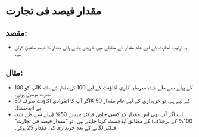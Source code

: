 # **مقدار فیصد فی تجارت**

## مقصد: 

- یہ ترتیب تجارت کے لیے عام مقدار کے مقابلے میں خریدی جانے والی مقدار کا فیصد متعین کرتی ہے۔

## مثال: 

- آپ کو 100K کے پہلے سے طے شدہ سرمایہ کاری اکاؤنٹ کے لیے 100 کی مقدار کے ساتھ تجارت موصول ہوئی۔ 
- اگر آپ کا انفرادی اکاؤنٹ صرف 50K کے لیے ہے، تو خریداری کے لیے عام مقدار 50 ہے (ایڈجسٹڈ)۔ 
- اب اگر آپ بھی اس مقدار کو کسی خاص فیکٹر جیسے 50% (پہلے سے طے شدہ 100% کے برخلاف) کے مطابق ایڈجسٹ کرنا چاہتے ہیں، تو "مقدار فیصد فی تجارت" فیکٹر لگانے کے بعد خریداری کی مقدار 25 ہوگی۔ 

